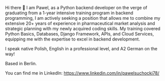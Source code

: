 Hi there 👋
I am Pawel, as a Python backend developer on the verge of graduating from a 1-year intensive training program in backend programming, I am actively seeking a position that allows me to combine my extensive 20+ years of experience in pharmaceutical market analysis and strategic planning with my newly acquired coding skills. My training covered Python Basics, Databases, Django Framework, APIs, and Cloud Services, equipping me with the expertise to excel in backend development.

I speak native Polish, English in a professional level, and A2 German on the way!

Based in Berlin.

You can find me in LinkedIn: https://www.linkedin.com/in/pawelsuchocki78/
